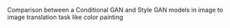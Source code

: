 Comparison between a Conditional GAN and Style GAN models in image to image translation task like color painting
